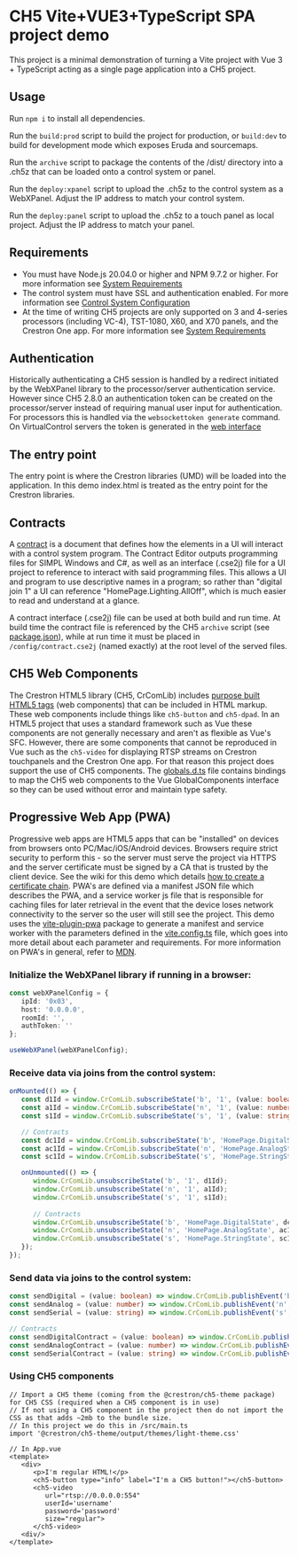 # CH5 Vite+VUE3+TypeScript SPA project demo

This project is a minimal demonstration of turning a Vite project with Vue 3 + TypeScript acting as a single page application into a CH5 project.

## Usage
Run `npm i` to install all dependencies.

Run the `build:prod` script to build the project for production, or `build:dev` to build for development mode which exposes Eruda and sourcemaps.

Run the `archive` script to package the contents of the /dist/ directory into a .ch5z that can be loaded onto a control system or panel.

Run the `deploy:xpanel` script to upload the .ch5z to the control system as a WebXPanel. Adjust the IP address to match your control system.

Run the `deploy:panel` script to upload the .ch5z to a touch panel as local project. Adjust the IP address to match your panel.

## Requirements
 - You must have Node.js 20.04.0 or higher and NPM 9.7.2 or higher. For more information see [System Requirements](https://sdkcon78221.crestron.com/sdk/Crestron_HTML5UI/Content/Topics/QS-System-Requirements.htm)
 - The control system must have SSL and authentication enabled. For more information see [Control System Configuration](https://sdkcon78221.crestron.com/sdk/Crestron_HTML5UI/Content/Topics/Platforms/X-CS-Settings.htm)
 - At the time of writing CH5 projects are only supported on 3 and 4-series processors (including VC-4), TST-1080, X60, and X70 panels, and the Crestron One app. For more information see [System Requirements](https://sdkcon78221.crestron.com/sdk/Crestron_HTML5UI/Content/Topics/QS-System-Requirements.htm)

## Authentication
Historically authenticating a CH5 session is handled by a redirect initiated by the WebXPanel library to the processor/server authentication service. However since CH5 2.8.0 an authentication token can be created on the processor/server instead of requiring manual user input for authentication. For processors this is handled via the ```websockettoken generate``` command. On VirtualControl servers the token is generated in the [web interface](https://docs.crestron.com/en-us/8912/content/topics/configuration/Web-Configuration.htm?#Tokens)

## The entry point
The entry point is where the Crestron libraries (UMD) will be loaded into the application. In this demo index.html is treated as the entry point for the Crestron libraries.

## Contracts
A [contract](https://sdkcon78221.crestron.com/sdk/Crestron_HTML5UI/Content/Topics/CE-Overview.htm) is a document that defines how the elements in a UI will interact with a control system program. The Contract Editor outputs programming files for SIMPL Windows and C#, as well as an interface (.cse2j) file for a UI project to reference to interact with said programming files. This allows a UI and program to use descriptive names in a program; so rather than "digital join 1" a UI can reference "HomePage.Lighting.AllOff", which is much easier to read and understand at a glance.

A contract interface (.cse2j) file can be used at both build and run time. At build time the contract file is referenced by the CH5 `archive` script (see [package.json](package.json)), while at run time it must be placed in `/config/contract.cse2j` (named exactly) at the root level of the served files.

## CH5 Web Components
The Crestron HTML5 library (CH5, CrComLib) includes [purpose built HTML5 tags](https://sdkcon78221.crestron.com/sdk/Crestron_HTML5UI/Content/Topics/UI-QS-Common-Attribute-Property.htm) (web components) that can be included in HTML markup. These web components include things like `ch5-button` and `ch5-dpad`. In an HTML5 project that uses a standard framework such as Vue these components are not generally necessary and aren't as flexible as Vue's SFC. However, there are some components that cannot be reproduced in Vue such as the `ch5-video` for displaying RTSP streams on Crestron touchpanels and the Crestron One app. For that reason this project does support the use of CH5 components. The [globals.d.ts](/src/globals.d.ts) file contains bindings to map the CH5 web components to the Vue GlobalComponents interface so they can be used without error and maintain type safety.

## Progressive Web App (PWA)
Progressive web apps are HTML5 apps that can be "installed" on devices from browsers onto PC/Mac/iOS/Android devices. Browsers require strict security to perform this - so the server must serve the project via HTTPS and the server certificate must be signed by a CA that is trusted by the client device. See the wiki for this demo which details [how to create a certificate chain](https://github.com/jphillipsCrestron/ch5-vue-ts-template/wiki/Creating-a-certificate-chain-(for-PWA)). PWA's are defined via a manifest JSON file which describes the PWA, and a service worker js file that is responsible for caching files for later retrieval in the event that the device loses network connectivity to the server so the user will still see the project.
This demo uses the [vite-plugin-pwa](https://github.com/vite-pwa/vite-plugin-pwa) package to generate a manifest and service worker with the parameters defined in the [vite.config.ts](vite.config.ts) file, which goes into more detail about each parameter and requirements. For more information on PWA's in general, refer to [MDN](https://developer.mozilla.org/en-US/docs/Web/Progressive_web_apps).

### Initialize the WebXPanel library if running in a browser:
```ts
const webXPanelConfig = {
   ipId: '0x03',
   host: '0.0.0.0',
   roomId: '',
   authToken: ''
};

useWebXPanel(webXPanelConfig);
```

### Receive data via joins from the control system:
```ts
onMounted(() => {
   const d1Id = window.CrComLib.subscribeState('b', '1', (value: boolean) => digitalState.value = value);
   const a1Id = window.CrComLib.subscribeState('n', '1', (value: number) => analogState.value = value);
   const s1Id = window.CrComLib.subscribeState('s', '1', (value: string) => serialState.value = value);

   // Contracts
   const dc1Id = window.CrComLib.subscribeState('b', 'HomePage.DigitalState', (value: boolean) => digitalContractState.value = value);
   const ac1Id = window.CrComLib.subscribeState('n', 'HomePage.AnalogState', (value: number) => analogContractState.value = value);
   const sc1Id = window.CrComLib.subscribeState('s', 'HomePage.StringState', (value: string) => serialContractState.value = value);

   onUnmounted(() => {
      window.CrComLib.unsubscribeState('b', '1', d1Id);
      window.CrComLib.unsubscribeState('n', '1', a1Id);
      window.CrComLib.unsubscribeState('s', '1', s1Id);
      
      // Contracts
      window.CrComLib.unsubscribeState('b', 'HomePage.DigitalState', dc1Id);
      window.CrComLib.unsubscribeState('n', 'HomePage.AnalogState', ac1Id);
      window.CrComLib.unsubscribeState('s', 'HomePage.StringState', sc1Id);
   });
});
```

### Send data via joins to the control system:
```ts
const sendDigital = (value: boolean) => window.CrComLib.publishEvent('b', '1', value);
const sendAnalog = (value: number) => window.CrComLib.publishEvent('n', '1', value);
const sendSerial = (value: string) => window.CrComLib.publishEvent('s', '1', value);

// Contracts
const sendDigitalContract = (value: boolean) => window.CrComLib.publishEvent('b', 'HomePage.DigitalEvent', value);
const sendAnalogContract = (value: number) => window.CrComLib.publishEvent('n', 'HomePage.AnalogEvent', value);
const sendSerialContract = (value: string) => window.CrComLib.publishEvent('s', 'HomePage.StringEvent', value);
```

### Using CH5 components
```tsx
// Import a CH5 theme (coming from the @crestron/ch5-theme package) for CH5 CSS (required when a CH5 component is in use)
// If not using a CH5 component in the project then do not import the CSS as that adds ~2mb to the bundle size.
// In this project we do this in /src/main.ts
import '@crestron/ch5-theme/output/themes/light-theme.css'

// In App.vue
<template>
   <div>
      <p>I'm regular HTML!</p>
      <ch5-button type="info" label="I'm a CH5 button!"></ch5-button>
      <ch5-video 
         url="rtsp://0.0.0.0:554" 
         userId='username' 
         password='password' 
         size="regular">
      </ch5-video>
   <div/>
</template>
```